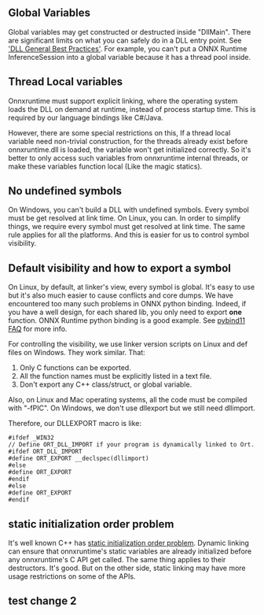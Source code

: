 ## Global Variables
Global variables may get constructed or destructed inside "DllMain". There are significant limits on what you can safely do in a DLL entry point. See ['DLL General Best Practices'](https://docs.microsoft.com/en-us/windows/desktop/dlls/dynamic-link-library-best-practices). For example, you can't put a ONNX Runtime InferenceSession into a global variable because it has a thread pool inside.

## Thread Local variables
Onnxruntime must support explicit linking, where the operating system loads the DLL on demand at runtime, instead of process startup time. This is required by our language bindings like C#/Java.

However, there are some special restrictions on this, If a thread local variable need non-trivial construction, for the threads already exist before onnxruntime.dll is loaded, the variable won't get initialized correctly. So it's better to only access such variables from onnxruntime internal threads, or make these variables function local (Like the magic statics).


## No undefined symbols
On Windows, you can't build a DLL with undefined symbols. Every symbol must be get resolved at link time. On Linux, you can.
In order to simplify things, we require every symbol must get resolved at link time. The same rule applies for all the platforms. And this is easier for us to control symbol visibility.


## Default visibility and how to export a symbol
On Linux, by default, at linker's view, every symbol is global. It's easy to use but it's also much easier to cause conflicts and core dumps. We have encountered too many such problems in ONNX python binding. Indeed, if you have a well design, for each shared lib, you only need to export **one** function. ONNX Runtime python binding is a good example. See [pybind11 FAQ](https://github.com/pybind/pybind11/blob/master/docs/faq.rst#someclass-declared-with-greater-visibility-than-the-type-of-its-field-someclassmember--wattributes) for more info.

For controlling the visibility, we use linker version scripts on Linux and def files on Windows. They work similar. That:
1. Only C functions can be exported.
2. All the function names must be explicitly listed in a text file.
3. Don't export any C++ class/struct, or global variable.

Also, on Linux and Mac operating systems, all the code must be compiled with "-fPIC".
On Windows, we don't use dllexport but we still need dllimport.

Therefore, our DLLEXPORT macro is like:
```
#ifdef _WIN32
// Define ORT_DLL_IMPORT if your program is dynamically linked to Ort.
#ifdef ORT_DLL_IMPORT
#define ORT_EXPORT __declspec(dllimport)
#else
#define ORT_EXPORT
#endif
#else
#define ORT_EXPORT
#endif
```

## static initialization order problem
It's well known C++ has [static initialization order problem](https://isocpp.org/wiki/faq/ctors#static-init-order). Dynamic linking can ensure that onnxruntime's static variables are already initialized before any onnxruntime's C API get called. The same thing applies to their destructors. It's good. But on the other side, static linking may have more usage restrictions on some of the APIs.

## test change 2
